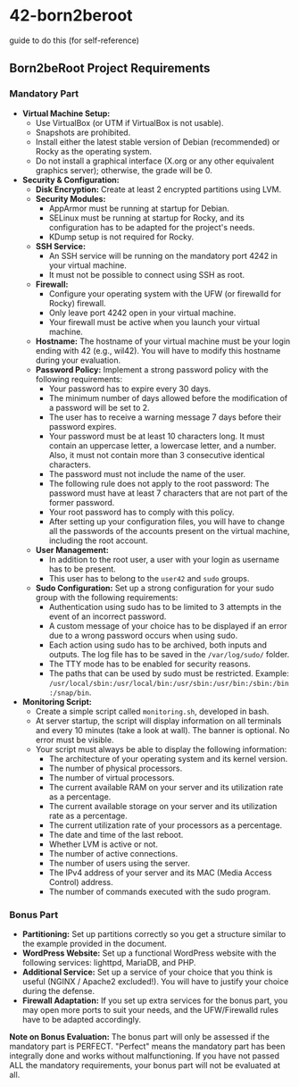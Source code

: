 # 42-born2beroot
guide to do this (for self-reference)

## Born2beRoot Project Requirements

### Mandatory Part

* **Virtual Machine Setup:**
    * Use VirtualBox (or UTM if VirtualBox is not usable).
    * Snapshots are prohibited.
    * Install either the latest stable version of Debian (recommended) or Rocky as the operating system.
    * Do not install a graphical interface (X.org or any other equivalent graphics server); otherwise, the grade will be 0.
* **Security & Configuration:**
    * **Disk Encryption:** Create at least 2 encrypted partitions using LVM.
    * **Security Modules:**
        * AppArmor must be running at startup for Debian.
        * SELinux must be running at startup for Rocky, and its configuration has to be adapted for the project's needs.
        * KDump setup is not required for Rocky.
    * **SSH Service:**
        * An SSH service will be running on the mandatory port 4242 in your virtual machine.
        * It must not be possible to connect using SSH as root.
    * **Firewall:**
        * Configure your operating system with the UFW (or firewalld for Rocky) firewall.
        * Only leave port 4242 open in your virtual machine.
        * Your firewall must be active when you launch your virtual machine.
    * **Hostname:** The hostname of your virtual machine must be your login ending with 42 (e.g., wil42). You will have to modify this hostname during your evaluation.
    * **Password Policy:** Implement a strong password policy with the following requirements:
        * Your password has to expire every 30 days.
        * The minimum number of days allowed before the modification of a password will be set to 2.
        * The user has to receive a warning message 7 days before their password expires.
        * Your password must be at least 10 characters long. It must contain an uppercase letter, a lowercase letter, and a number. Also, it must not contain more than 3 consecutive identical characters.
        * The password must not include the name of the user.
        * The following rule does not apply to the root password: The password must have at least 7 characters that are not part of the former password.
        * Your root password has to comply with this policy.
        * After setting up your configuration files, you will have to change all the passwords of the accounts present on the virtual machine, including the root account.
    * **User Management:**
        * In addition to the root user, a user with your login as username has to be present.
        * This user has to belong to the `user42` and `sudo` groups.
    * **Sudo Configuration:** Set up a strong configuration for your sudo group with the following requirements:
        * Authentication using sudo has to be limited to 3 attempts in the event of an incorrect password.
        * A custom message of your choice has to be displayed if an error due to a wrong password occurs when using sudo.
        * Each action using sudo has to be archived, both inputs and outputs. The log file has to be saved in the `/var/log/sudo/` folder.
        * The TTY mode has to be enabled for security reasons.
        * The paths that can be used by sudo must be restricted. Example: `/usr/local/sbin:/usr/local/bin:/usr/sbin:/usr/bin:/sbin:/bin:/snap/bin`.
* **Monitoring Script:**
    * Create a simple script called `monitoring.sh`, developed in bash.
    * At server startup, the script will display information on all terminals and every 10 minutes (take a look at wall). The banner is optional. No error must be visible.
    * Your script must always be able to display the following information:
        * The architecture of your operating system and its kernel version.
        * The number of physical processors.
        * The number of virtual processors.
        * The current available RAM on your server and its utilization rate as a percentage.
        * The current available storage on your server and its utilization rate as a percentage.
        * The current utilization rate of your processors as a percentage.
        * The date and time of the last reboot.
        * Whether LVM is active or not.
        * The number of active connections.
        * The number of users using the server.
        * The IPv4 address of your server and its MAC (Media Access Control) address.
        * The number of commands executed with the sudo program.

### Bonus Part

* **Partitioning:** Set up partitions correctly so you get a structure similar to the example provided in the document.
* **WordPress Website:** Set up a functional WordPress website with the following services: lighttpd, MariaDB, and PHP.
* **Additional Service:** Set up a service of your choice that you think is useful (NGINX / Apache2 excluded!). You will have to justify your choice during the defense.
* **Firewall Adaptation:** If you set up extra services for the bonus part, you may open more ports to suit your needs, and the UFW/Firewalld rules have to be adapted accordingly.

**Note on Bonus Evaluation:** The bonus part will only be assessed if the mandatory part is PERFECT. "Perfect" means the mandatory part has been integrally done and works without malfunctioning. If you have not passed ALL the mandatory requirements, your bonus part will not be evaluated at all.
